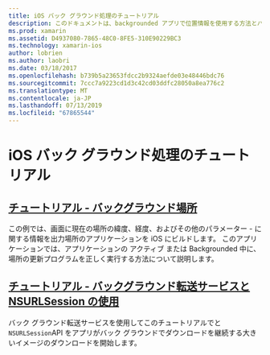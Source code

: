 ```yaml
---
title: iOS バック グラウンド処理のチュートリアル
description: このドキュメントは、backgrounded アプリで位置情報を使用する方法とバック グラウンド転送サービスと NSURLSession の使用方法について説明するチュートリアルにリンクしています。
ms.prod: xamarin
ms.assetid: D4937080-7865-48C0-8FE5-310E90229BC3
ms.technology: xamarin-ios
author: lobrien
ms.author: laobri
ms.date: 03/18/2017
ms.openlocfilehash: b739b5a23653fdcc2b9324aefde03e48446bdc76
ms.sourcegitcommit: 7ccc7a9223cd1d3c42cd03ddfc28050a8ea776c2
ms.translationtype: MT
ms.contentlocale: ja-JP
ms.lasthandoff: 07/13/2019
ms.locfileid: "67865544"
---
```

# <a name="ios-backgrounding-walkthroughs"></a>iOS バック グラウンド処理のチュートリアル

## <a name="walkthrough---using-background-locationiosapp-fundamentalsbackgroundingios-backgrounding-walkthroughslocation-walkthroughmd"></a>[チュートリアル - バックグラウンド場所](~/ios/app-fundamentals/backgrounding/ios-backgrounding-walkthroughs/location-walkthrough.md)

この例では、画面に現在の場所の緯度、経度、およびその他のパラメーター - に関する情報を出力場所のアプリケーションを iOS にビルドします。 このアプリケーションでは、アプリケーションの アクティブ または Backgrounded 中に、場所の更新プログラムを正しく実行する方法について説明します。

## <a name="walkthrough---using-background-transfer-service-and-nsurlsessioniosapp-fundamentalsbackgroundingios-backgrounding-walkthroughsbackground-transfer-walkthroughmd"></a>[チュートリアル - バックグラウンド転送サービスと NSURLSession の使用](~/ios/app-fundamentals/backgrounding/ios-backgrounding-walkthroughs/background-transfer-walkthrough.md)

バック グラウンド転送サービスを使用してこのチュートリアルでと`NSURLSession`API をアプリがバック グラウンドでダウンロードを継続する大きいイメージのダウンロードを開始します。

